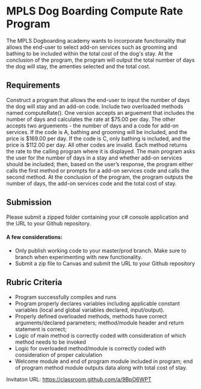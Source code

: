 #  MPLS Dog Boarding Compute Rate Program

The MPLS Dogboarding academy wants to incorporate functionality that allows the end-user to select add-on services such as grooming and bathing to be included within the total cost of the dog's stay. At the conclusion of the program, the program will output the total number of days the dog will stay, the amenties selected and the total cost.




## Requirements

Construct a program that allows the end-user to input the number of days the dog will stay and an add-on code. Include two overloaded methods named computeRate(). One version accepts an arguement that includes the number of days and calculates the rate at $75.00 per day. The other accepts two arguements - the number of days and a code for add-on services. If the code is A, bathing and grooming will be included, and the price is $169.00 per day. If the code is C, only bathing is included, and the price is $112.00 per day. All other codes are invalid. Each method returns the rate to the calling program where it is displayed. The main program asks the user for the number of days in a stay and whether add-on services should be included; then, based on the user’s response, the program either calls the first method or prompts for a add-on services code and calls the second method. At the conclusion of the program, the program outputs the number of days, the add-on services code and the total cost of stay.  


## Submission
Please submit a zipped folder containing your c# console application and the URL to your Github repository.

#### A few considerations:
* Only publish working code to your master/prod branch.  Make sure to branch when experimenting with new functionality. 
* Submit a zip file to Canvas and submit the URL to your Github repository

## Rubric Criteria
* Program successfully compiles and runs
* Program properly declares variables including applicable constant variables (local and global variables declared, input/output).
* Properly defined overloaded methods, methods have correct arguments/declared parameters; method/module header and return statement is correct;
* Logic of main method is correctly coded with consideration of which method needs to be invoked
* Logic for overloaded method/module is correctly coded with consideration of proper calculation
* Welcome module and end of program module included in program; end of program method module outputs data along with total cost of stay.



Invitaton URL: https://classroom.github.com/a/9BpO6WPT
